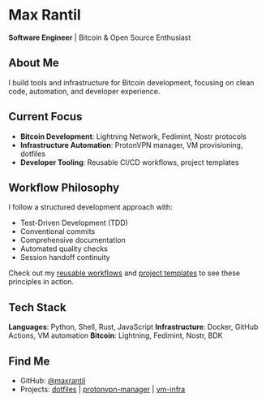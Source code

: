 # Max Rantil

**Software Engineer** | Bitcoin & Open Source Enthusiast

## About Me

I build tools and infrastructure for Bitcoin development, focusing on clean code, automation, and developer experience.

## Current Focus

- **Bitcoin Development**: Lightning Network, Fedimint, Nostr protocols
- **Infrastructure Automation**: ProtonVPN manager, VM provisioning, dotfiles
- **Developer Tooling**: Reusable CI/CD workflows, project templates

## Workflow Philosophy

I follow a structured development approach with:
- Test-Driven Development (TDD)
- Conventional commits
- Comprehensive documentation
- Automated quality checks
- Session handoff continuity

Check out my [reusable workflows](.github) and [project templates](https://github.com/maxrantil/project-templates) to see these principles in action.

## Tech Stack

**Languages**: Python, Shell, Rust, JavaScript
**Infrastructure**: Docker, GitHub Actions, VM automation
**Bitcoin**: Lightning, Fedimint, Nostr, BDK

## Find Me

- GitHub: [@maxrantil](https://github.com/maxrantil)
- Projects: [dotfiles](https://github.com/maxrantil/dotfiles) | [protonvpn-manager](https://github.com/maxrantil/protonvpn-manager) | [vm-infra](https://github.com/maxrantil/vm-infra)

